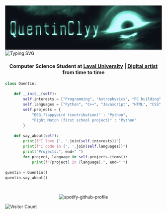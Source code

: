 ![img](https://github.com/QuentinClyy/QuentinClyy/blob/main/assets/QuentinClyy.png)  
![Typing SVG](https://readme-typing-svg.demolab.com?font=Share+Tech+Mono&size=80&pause=700&color=20FF91&center=true&width=1906&height=150&lines=echo+%27Hi%2C+my+name+is+Quentin%27;echo+%27Welcome+to+my+GitHub%27)  

<h3 align=center>
  <p>Computer Science Student at <a href="https://www.ulaval.ca">Laval University</a> |  <a href=https://www.instagram.com/quentinsshit/>Digital artist</a> from time to time</p>
</h3>
  
```python
class Quentin:

    def __init__(self):
        self.interests = ["Programming", "Astrophysics", "PC building", "Digital Art", "Video Games"]
        self.languages = ["Python", "C++", "Javascript", "HTML", "CSS", "MySQL"]
        self.projects = {
            "EEG_flappybird (contribution)" : "Python",
            "Fight Match (first school project)" : "Python"
        }
    
    def say_about(self):
        print(f"I love {', '.join(self.interests)}")
        print(f"I code in {', '.join(self.languages)}")
        print("Projects:", end=" ")
        for project, language in self.projects.items():
            print(f"{project} in {language},", end=" ")

quentin = Quentin()
quentin.say_about()
```
&nbsp;<div align=center>
  ![spotify-github-profile](https://spotify-github-profile.kittinanx.com/api/view?uid=awyeahhhh&cover_image=true&theme=novatorem&show_offline=false&background_color=121212&interchange=false&bar_color=36dd87&bar_color_cover=false)
</div>

![Visitor Count](https://profile-counter.glitch.me/QuentinClyy/count.svg)  
